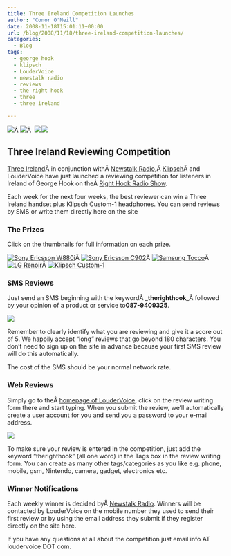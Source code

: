 ```yaml
---
title: Three Ireland Competition Launches
author: "Conor O'Neill"
date: 2008-11-18T15:01:11+00:00
url: /blog/2008/11/18/three-ireland-competition-launches/
categories:
  - Blog
tags:
  - george hook
  - klipsch
  - LouderVoice
  - newstalk radio
  - reviews
  - the right hook
  - three
  - three ireland

---
```

![][1]Â ![][2]Â  ![][3]![][4]

## Three Ireland Reviewing Competition

[Three Ireland][5]Â in conjunction withÂ [Newstalk Radio][6],Â [Klipsch][7]Â and LouderVoice have just launched a reviewing competition for listeners in Ireland of George Hook on theÂ [Right Hook Radio Show][8].

Each week for the next four weeks, the best reviewer can win a Three Ireland handset plus Klipsch Custom-1 headphones. You can send reviews by SMS or write them directly here on the site

### The Prizes

Click on the thumbnails for full information on each prize.

[![][9]][10]Â [![][11]][12]Â [![][13]][14]Â [![][15]][16]Â [![][17]][18]

### SMS Reviews

Just send an SMS beginning with the keywordÂ _**therighthook**_Â followed by your opinion of a product or service to**087-9409325**.

![][19]

Remember to clearly identify what you are reviewing and give it a score out of 5. We happily accept &#8220;long&#8221; reviews that go beyond 180 characters. You don&#8217;t need to sign up on the site in advance because your first SMS review will do this automatically.

The cost of the SMS should be your normal network rate.

### Web Reviews

Simply go to theÂ [homepage of LouderVoice][20], click on the review writing form there and start typing. When you submit the review, we&#8217;ll automatically create a user account for you and send you a password to your e-mail address.

![][21]

To make sure your review is entered in the competition, just add the keyword &#8220;therighthook&#8221; (all one word) in the Tags box in the review writing form. You can create as many other tags/categories as you like e.g. phone, mobile, gsm, Nintendo, camera, gadget, electronics etc.

### Winner Notifications

Each weekly winner is decided byÂ [Newstalk Radio][22]. Winners will be contacted by LouderVoice on the mobile number they used to send their first review or by using the email address they submit if they register directly on the site here.

If you have any questions at all about the competition just email info AT loudervoice DOT com.

 [1]: https://loudervoice.com/static/images/competition/three_logo_black.gif
 [2]: https://loudervoice.com/static/images/competition/newstalk01.jpg
 [3]: https://loudervoice.com/static/images/competition/klipsch.gif
 [4]: https://loudervoice.com/static/images/competition/GeorgeHook.jpg
 [5]: http://www.three.ie/
 [6]: http://www.newstalk.ie/
 [7]: http://www.klipsch.co.uk/
 [8]: http://www.newstalk.ie/newstalk/programmes/6/the-right-hook.html
 [9]: https://loudervoice.com/static/images/competition/w880i_thumb.jpg "Sony Ericsson W880i"
 [10]: http://www.three.ie/handsets_new/prepay-mobiles-sony-ericsson-w880i-overview.htm?gclid=COuf1Kjj_pYCFQ6R1QodA2PUYg
 [11]: https://loudervoice.com/static/images/competition/C902_thumb.jpg "Sony Ericsson C902"
 [12]: http://www.three.ie/mobileshop/postpay-mobiles-sony-ericsson-c902-overview.htm?gclid=COeK5J_j_pYCFQXO1Aod9GzMXQ
 [13]: https://loudervoice.com/static/images/competition/samsung_tocco_thumb.jpg "Samsung Tocco"
 [14]: http://www.three.ie/handsets_new/samsung-f480-tocco-black-relax-350.htm
 [15]: https://loudervoice.com/static/images/competition/lg_renoir_thumb.jpg "LG Renoir "
 [16]: http://www.three.ie/handsets_new/postpay-mobiles-lg-kc910-renoir-overview.htm?gclid=CN-rj77j_pYCFQuT1Qodyz2TYg
 [17]: https://loudervoice.com/static/images/competition/custom-1_thumb.jpg "Klipsch Custom-1 "
 [18]: http://www.klipsch.co.uk/cat/personal/product/custom1
 [19]: https://loudervoice.com/static/images/competition/therighthook_sms.jpg
 [20]: https://loudervoice.com/
 [21]: https://loudervoice.com/static/images/competition/therighthook_web_instrs.jpg
 [22]: http://therighthook.wordpress.com/2008/11/17/three-and-loudervoice-gadget-review-competition/